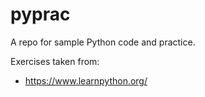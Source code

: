 # pyprac
A repo for sample Python code and practice.

Exercises taken from:
* https://www.learnpython.org/